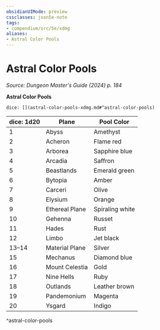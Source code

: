 ```yaml
---
obsidianUIMode: preview
cssclasses: json5e-note
tags:
- compendium/src/5e/xdmg
aliases:
- Astral Color Pools
---
```

# Astral Color Pools
*Source: Dungeon Master's Guide (2024) p. 184* 

**Astral Color Pools**

`dice: [](astral-color-pools-xdmg.md#^astral-color-pools)`

| dice: 1d20 | Plane | Pool Color |
|------------|-------|------------|
| 1 | Abyss | Amethyst |
| 2 | Acheron | Flame red |
| 3 | Arborea | Sapphire blue |
| 4 | Arcadia | Saffron |
| 5 | Beastlands | Emerald green |
| 6 | Bytopia | Amber |
| 7 | Carceri | Olive |
| 8 | Elysium | Orange |
| 9 | Ethereal Plane | Spiraling white |
| 10 | Gehenna | Russet |
| 11 | Hades | Rust |
| 12 | Limbo | Jet black |
| 13–14 | Material Plane | Silver |
| 15 | Mechanus | Diamond blue |
| 16 | Mount Celestia | Gold |
| 17 | Nine Hells | Ruby |
| 18 | Outlands | Leather brown |
| 19 | Pandemonium | Magenta |
| 20 | Ysgard | Indigo |
^astral-color-pools